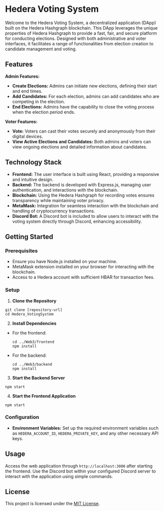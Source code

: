 # Hedera Voting System

Welcome to the Hedera Voting System, a decentralized application (DApp) built on the Hedera Hashgraph blockchain. This DApp leverages the unique properties of Hedera Hashgraph to provide a fast, fair, and secure platform for conducting elections. Designed with both administrative and voter interfaces, it facilitates a range of functionalities from election creation to candidate management and voting.

## Features

**Admin Features:**
- **Create Elections:** Admins can initiate new elections, defining their start and end times.
- **Add Candidates:** For each election, admins can add candidates who are competing in the election.
- **End Elections:** Admins have the capability to close the voting process when the election period ends.

**Voter Features:**
- **Vote:** Voters can cast their votes securely and anonymously from their digital devices.
- **View Active Elections and Candidates:** Both admins and voters can view ongoing elections and detailed information about candidates.

## Technology Stack

- **Frontend:** The user interface is built using React, providing a responsive and intuitive design.
- **Backend:** The backend is developed with Express.js, managing user authentication, and interactions with the blockchain.
- **Blockchain:** Using the Hedera Hashgraph for recording votes ensures transparency while maintaining voter privacy.
- **MetaMask:** Integration for seamless interaction with the blockchain and handling of cryptocurrency transactions.
- **Discord Bot:** A Discord bot is included to allow users to interact with the voting system directly through Discord, enhancing accessibility.

## Getting Started

### Prerequisites
- Ensure you have Node.js installed on your machine.
- MetaMask extension installed on your browser for interacting with the blockchain.
- Access to a Hedera account with sufficient HBAR for transaction fees.

### Setup

1. **Clone the Repository**
```
git clone [repository-url]
cd Hedera_VotingSystem
```
2. **Install Dependencies**

- For the frontend:
  ```
  cd ../Web3/frontend
  npm install
  ```

- For the backend:
  ```
  cd ../Web3/backend
  npm install
  ```

3. **Start the Backend Server**
```
npm start
```
4. **Start the Frontend Application**
```
npm start
```

### Configuration

- **Environment Variables:** Set up the required environment variables such as `HEDERA_ACCOUNT_ID`, `HEDERA_PRIVATE_KEY`, and any other necessary API keys.

## Usage

Access the web application through `http://localhost:3000` after starting the frontend. Use the Discord bot within your configured Discord server to interact with the application using simple commands.


## License

This project is licensed under the [MIT License](LICENSE).
